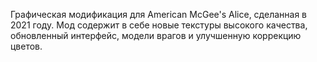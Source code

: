 Графическая модификация для American McGee's Alice, сделанная в 2021 году. Мод содержит в себе новые текстуры высокого качества, обновленный интерфейс, модели врагов и улучшенную коррекцию цветов.